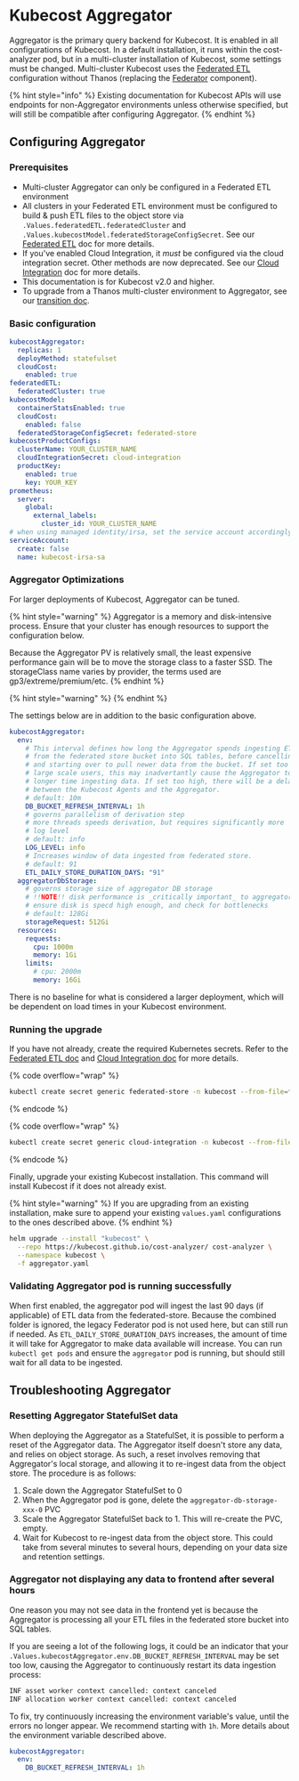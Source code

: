 # Kubecost Aggregator

Aggregator is the primary query backend for Kubecost. It is enabled in all
configurations of Kubecost. In a default installation, it runs within the
cost-analyzer pod, but in a multi-cluster installation of Kubecost, some settings
must be changed. Multi-cluster Kubecost uses the [Federated
ETL](federated-etl.md) configuration without Thanos (replacing the
[Federator](federated-etl.md#other-components) component).

{% hint style="info" %}
Existing documentation for Kubecost APIs will use endpoints for non-Aggregator environments unless otherwise specified, but will still be compatible after configuring Aggregator.
{% endhint %}

## Configuring Aggregator

### Prerequisites

* Multi-cluster Aggregator can only be configured in a Federated ETL environment
* All clusters in your Federated ETL environment must be configured to build & push ETL files to the object store via `.Values.federatedETL.federatedCluster` and `.Values.kubecostModel.federatedStorageConfigSecret`. See our [Federated ETL](federated-etl.md) doc for more details.
* If you've enabled Cloud Integration, it _must_ be configured via the cloud integration secret. Other methods are now deprecated. See our [Cloud Integration](/install-and-configure/install/cloud-integration/multi-cloud.md) doc for more details.
* This documentation is for Kubecost v2.0 and higher.
* To upgrade from a Thanos multi-cluster environment to Aggregator, see our [transition doc](/install-and-configure/install/multi-cluster/federated-etl/thanos-migration-guide.md).

### Basic configuration

```yaml
kubecostAggregator:
  replicas: 1
  deployMethod: statefulset
  cloudCost:
    enabled: true
federatedETL:
  federatedCluster: true
kubecostModel:
  containerStatsEnabled: true
  cloudCost:
    enabled: false
  federatedStorageConfigSecret: federated-store
kubecostProductConfigs:
  clusterName: YOUR_CLUSTER_NAME
  cloudIntegrationSecret: cloud-integration
  productKey:
    enabled: true
    key: YOUR_KEY
prometheus:
  server:
    global:
      external_labels:
        cluster_id: YOUR_CLUSTER_NAME
# when using managed identity/irsa, set the service account accordingly:
serviceAccount:
  create: false
  name: kubecost-irsa-sa
```

### Aggregator Optimizations

For larger deployments of Kubecost, Aggregator can be tuned.

{% hint style="warning" %}
Aggregator is a memory and disk-intensive process. Ensure that your cluster has enough resources to support the configuration below.

Because the Aggregator PV is relatively small, the least expensive performance gain will be to move the storage class to a faster SSD. The storageClass name varies by provider, the terms used are gp3/extreme/premium/etc.
{% endhint %}

{% hint style="warning" %}
{% endhint %}

The settings below are in addition to the basic configuration above.

```yaml
kubecostAggregator:
  env:
    # This interval defines how long the Aggregator spends ingesting ETL data
    # from the federated store bucket into SQL tables, before cancelling its job
    # and starting over to pull newer data from the bucket. If set too low for
    # large scale users, this may inadvertantly cause the Aggregator to spend
    # longer time ingesting data. If set too high, there will be a delay in data
    # between the Kubecost Agents and the Aggregator.
    # default: 10m
    DB_BUCKET_REFRESH_INTERVAL: 1h
    # governs parallelism of derivation step
    # more threads speeds derivation, but requires significantly more
    # log level
    # default: info
    LOG_LEVEL: info
    # Increases window of data ingested from federated store.
    # default: 91
    ETL_DAILY_STORE_DURATION_DAYS: "91"
  aggregatorDbStorage:
    # governs storage size of aggregator DB storage
    # !!NOTE!! disk performance is _critically important_ to aggregator performance
    # ensure disk is specd high enough, and check for bottlenecks
    # default: 128Gi
    storageRequest: 512Gi
  resources:
    requests:
      cpu: 1000m
      memory: 1Gi
    limits:
      # cpu: 2000m
      memory: 16Gi
```

There is no baseline for what is considered a larger deployment, which will be dependent on load times in your Kubecost environment.

### Running the upgrade

If you have not already, create the required Kubernetes secrets. Refer to the [Federated ETL doc](/install-and-configure/install/multi-cluster/federated-etl/federated-etl.md) and [Cloud Integration doc](/install-and-configure/install/cloud-integration/multi-cloud.md) for more details.

{% code overflow="wrap" %}
```sh
kubectl create secret generic federated-store -n kubecost --from-file=federated-store.yaml
```
{% endcode %}

{% code overflow="wrap" %}
```sh
kubectl create secret generic cloud-integration -n kubecost --from-file=cloud-integration.json
```
{% endcode %}

Finally, upgrade your existing Kubecost installation. This command will install Kubecost if it does not already exist.

{% hint style="warning" %}
If you are upgrading from an existing installation, make sure to append your existing `values.yaml` configurations to the ones described above.
{% endhint %}

```sh
helm upgrade --install "kubecost" \
  --repo https://kubecost.github.io/cost-analyzer/ cost-analyzer \
  --namespace kubecost \
  -f aggregator.yaml
```

### Validating Aggregator pod is running successfully

When first enabled, the aggregator pod will ingest the last 90 days (if
applicable) of ETL data from the federated-store. Because the combined folder is
ignored, the legacy Federator pod is not used here, but can still run if needed.
As `ETL_DAILY_STORE_DURATION_DAYS` increases, the amount of time it will take
for Aggregator to make data available will increase. You can run `kubectl get
pods` and ensure the `aggregator` pod is running, but should still wait for all
data to be ingested.

## Troubleshooting Aggregator

### Resetting Aggregator StatefulSet data

When deploying the Aggregator as a StatefulSet, it is possible to perform a reset of the Aggregator data. The Aggregator itself doesn't store any data, and relies on object storage. As such, a reset involves removing that Aggregator's local storage, and allowing it to re-ingest data from the object store. The procedure is as follows:

1. Scale down the Aggregator StatefulSet to 0
2. When the Aggregator pod is gone, delete the `aggregator-db-storage-xxx-0` PVC
3. Scale the Aggregator StatefulSet back to 1. This will re-create the PVC, empty.
4. Wait for Kubecost to re-ingest data from the object store. This could take from several minutes to several hours, depending on your data size and retention settings.

### Aggregator not displaying any data to frontend after several hours

One reason you may not see data in the frontend yet is because the Aggregator is processing all your ETL files in the federated store bucket into SQL tables.

If you are seeing a lot of the following logs, it could be an indicator that your `.Values.kubecostAggregator.env.DB_BUCKET_REFRESH_INTERVAL` may be set too low, causing the Aggregator to continuously restart its data ingestion process:

```txt
INF asset worker context cancelled: context canceled
INF allocation worker context cancelled: context canceled
```

To fix, try continuously increasing the environment variable's value, until the errors no longer appear. We recommend starting with `1h`. More details about the environment variable described above.

```yaml
kubecostAggregator:
  env:
    DB_BUCKET_REFRESH_INTERVAL: 1h
```
